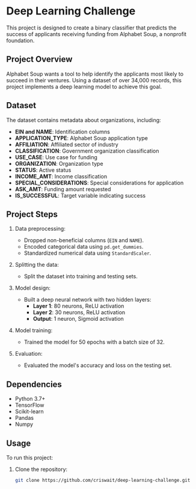 # Deep Learning Challenge

This project is designed to create a binary classifier that predicts the success of applicants receiving funding from Alphabet Soup, a nonprofit foundation.

## Project Overview

Alphabet Soup wants a tool to help identify the applicants most likely to succeed in their ventures. Using a dataset of over 34,000 records, this project implements a deep learning model to achieve this goal.

## Dataset

The dataset contains metadata about organizations, including:

- **EIN and NAME**: Identification columns
- **APPLICATION_TYPE**: Alphabet Soup application type
- **AFFILIATION**: Affiliated sector of industry
- **CLASSIFICATION**: Government organization classification
- **USE_CASE**: Use case for funding
- **ORGANIZATION**: Organization type
- **STATUS**: Active status
- **INCOME_AMT**: Income classification
- **SPECIAL_CONSIDERATIONS**: Special considerations for application
- **ASK_AMT**: Funding amount requested
- **IS_SUCCESSFUL**: Target variable indicating success

## Project Steps

1. Data preprocessing:
   - Dropped non-beneficial columns (`EIN` and `NAME`).
   - Encoded categorical data using `pd.get_dummies`.
   - Standardized numerical data using `StandardScaler`.

2. Splitting the data:
   - Split the dataset into training and testing sets.

3. Model design:
   - Built a deep neural network with two hidden layers:
     - **Layer 1**: 80 neurons, ReLU activation
     - **Layer 2**: 30 neurons, ReLU activation
     - **Output**: 1 neuron, Sigmoid activation

4. Model training:
   - Trained the model for 50 epochs with a batch size of 32.

5. Evaluation:
   - Evaluated the model's accuracy and loss on the testing set.

## Dependencies

- Python 3.7+
- TensorFlow
- Scikit-learn
- Pandas
- Numpy

## Usage

To run this project:

1. Clone the repository:
   ```bash
   git clone https://github.com/criswait/deep-learning-challenge.git
